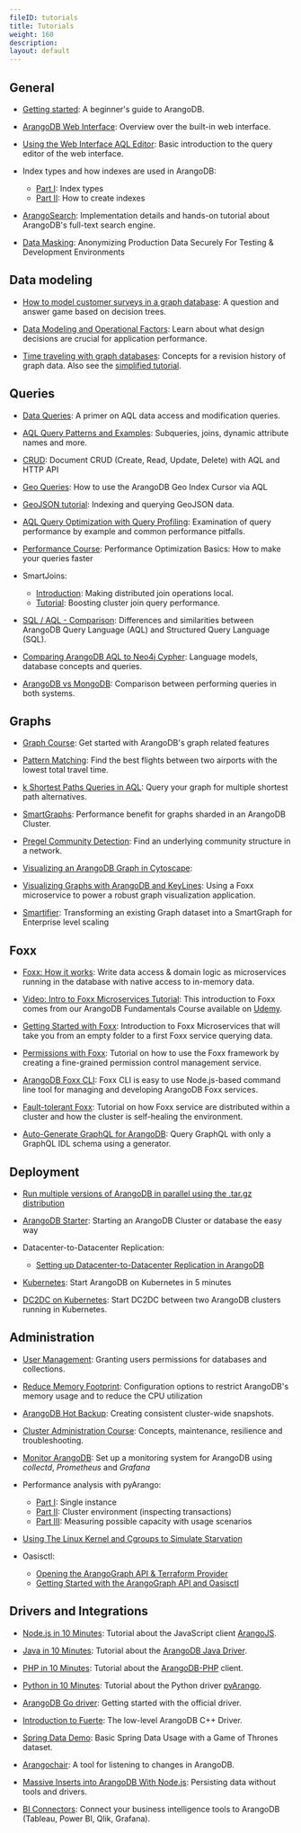 ```yaml
---
fileID: tutorials
title: Tutorials
weight: 160
description: 
layout: default
---
```

## General

- [Getting started](getting-started.html):
  A beginner's guide to ArangoDB.

- [ArangoDB Web Interface](https://www.arangodb.com/learn/first-day/web-ui/):
  Overview over the built-in web interface.

- [Using the Web Interface AQL Editor](https://www.arangodb.com/2018/02/using-webui-aql-editor/):
  Basic introduction to the query editor of the web interface.

- Index types and how indexes are used in ArangoDB:
  - [Part I](https://www.arangodb.com/2018/02/indexes-types-arangodb-part-1/):
    Index types
  - [Part II](https://www.arangodb.com/2018/03/index-types-indexes-used-arangodb-part-2/):
    How to create indexes

- [ArangoSearch](https://www.arangodb.com/learn/search/):
  Implementation details and hands-on tutorial about ArangoDB's full-text search engine.

- [Data Masking](https://www.arangodb.com/learn/development/data-masking-tutorial/):
  Anonymizing Production Data Securely For Testing & Development Environments

## Data modeling

- [How to model customer surveys in a graph database](https://www.arangodb.com/2016/11/realize-surveys-graph-database/):
  A question and answer game based on decision trees.

- [Data Modeling and Operational Factors](../modeling-data/data-modeling-operational-factors):
  Learn about what design decisions are crucial for application performance.

- [Time traveling with graph databases](https://www.arangodb.com/2018/07/time-traveling-with-graph-databases/):
  Concepts for a revision history of graph data. Also see the
  [simplified tutorial](https://www.arangodb.com/learn/graphs/time-traveling-graph-databases/).

## Queries

- [Data Queries](../aql/data-queries):
  A primer on AQL data access and modification queries.

- [AQL Query Patterns and Examples](../aql/examples-query-patterns/):
  Subqueries, joins, dynamic attribute names and more.

- [CRUD](https://www.arangodb.com/tutorials/arangodb-crud/):
  Document CRUD (Create, Read, Update, Delete) with AQL and HTTP API

- [Geo Queries](https://www.arangodb.com/using-arangodb-geo-index-cursor-via-aql/):
  How to use the ArangoDB Geo Index Cursor via AQL

- [GeoJSON tutorial](https://www.arangodb.com/learn/documents/geojson-tutorial/):
  Indexing and querying GeoJSON data.

- [AQL Query Optimization with Query Profiling](https://www.arangodb.com/learn/development/aql-query-optimization-with-profiler/):
  Examination of query performance by example and common performance pitfalls.

- [Performance Course](https://www.arangodb.com/arangodb-performance-course/):
  Performance Optimization Basics: How to make your queries faster

- SmartJoins:
  - [Introduction](https://www.arangodb.com/enterprise-server/smartjoins/):
    Making distributed join operations local.
  - [Tutorial](https://www.arangodb.com/learn/documents/smart-joins-tutorial/):
    Boosting cluster join query performance.

- [SQL / AQL - Comparison](https://www.arangodb.com/community-server/sql-aql-comparison/):
  Differences and similarities between ArangoDB Query Language (AQL) and
  Structured Query Language (SQL).

- [Comparing ArangoDB AQL to Neo4j Cypher](https://www.arangodb.com/comparing-arangodb-aql-neo4j-cypher/):
  Language models, database concepts and queries.

- [ArangoDB vs MongoDB](https://www.arangodb.com/tutorials/mongodb-to-arangodb-tutorial/):
  Comparison between performing queries in both systems.

## Graphs

- [Graph Course](https://www.arangodb.com/arangodb-graph-course/):
  Get started with ArangoDB's graph related features

- [Pattern Matching](https://www.arangodb.com/learn/graphs/pattern-matching/):
  Find the best flights between two airports with the lowest total travel time.

- [k Shortest Paths Queries in AQL](https://www.arangodb.com/learn/graphs/k-shortest-paths-queries-in-aql/):
  Query your graph for multiple shortest path alternatives.

- [SmartGraphs](https://www.arangodb.com/using-smartgraphs-arangodb/):
  Performance benefit for graphs sharded in an ArangoDB Cluster.

- [Pregel Community Detection](https://www.arangodb.com/pregel-community-detection/):
  Find an underlying community structure in a network.

- [Visualizing an ArangoDB Graph in Cytoscape](https://www.arangodb.com/arangodb-graph-to-cytoscape/):
  

- [Visualizing Graphs with ArangoDB and KeyLines](https://cambridge-intelligence.com/visualize-arangodb/):
  Using a Foxx microservice to power a robust graph visualization application.

- [Smartifier](https://www.arangodb.com/arangodb-smartifier/):
  Transforming an existing Graph dataset into a SmartGraph for Enterprise level scaling

## Foxx

- [Foxx: How it works](../foxx-microservices/):
  Write data access & domain logic as microservices running in the database
  with native access to in-memory data.

- [Video: Intro to Foxx Microservices Tutorial](https://www.youtube.com/watch?v=fIWX3s9B-f0&list=PL0tn-TSss6NV45d1HnLA57VJFH6h1SeH7):
  This introduction to Foxx comes from our ArangoDB Fundamentals Course
  available on [Udemy](https://www.udemy.com/course/getting-started-with-arangodb/).

- [Getting Started with Foxx](../foxx-microservices/foxx-getting-started):
  Introduction to Foxx Microservices that will take you from an empty folder
  to a first Foxx service querying data.

- [Permissions with Foxx](https://www.arangodb.com/foxx-fine-grained-permissions/):
  Tutorial on how to use the Foxx framework by creating a fine-grained
  permission control management service.

- [ArangoDB Foxx CLI](https://www.arangodb.com/2018/04/foxx-cli-managing-microservices/):
  Foxx CLI is easy to use Node.js-based command line tool for managing and
  developing ArangoDB Foxx services.

- [Fault-tolerant Foxx](https://www.arangodb.com/fault-tolerant-foxx/):
  Tutorial on how Foxx service are distributed within a cluster and how the
  cluster is self-healing the environment.

- [Auto-Generate GraphQL for ArangoDB](https://www.arangodb.com/2017/10/auto-generate-graphql-arangodb/):
  Query GraphQL with only a GraphQL IDL schema using a generator.

## Deployment

- [Run multiple versions of ArangoDB in parallel using the .tar.gz distribution](https://www.arangodb.com/2019/01/run-multiple-versions-arangodb/)

- [ArangoDB Starter](tutorials-starter):
  Starting an ArangoDB Cluster or database the easy way

- Datacenter-to-Datacenter Replication:
  - [Setting up Datacenter-to-Datacenter Replication in ArangoDB](https://www.arangodb.com/2017/10/setting-datacenter-datacenter-replication-in-arangodb/)

- [Kubernetes](kubernetes/):
  Start ArangoDB on Kubernetes in 5 minutes
  
- [DC2DC on Kubernetes](tutorials-kubernetes-dc2-dc):
  Start DC2DC between two ArangoDB clusters running in Kubernetes.

## Administration

- [User Management](https://www.arangodb.com/arangodb-user-management/):
  Granting users permissions for databases and collections.

- [Reduce Memory Footprint](../administration/administration-reduce-memory-footprint):
  Configuration options to restrict ArangoDB's memory usage and to reduce
  the CPU utilization

- [ArangoDB Hot Backup](https://www.arangodb.com/2019/10/arangodb-hot-backup-creating-consistent-cluster-wide-snapshots/):
  Creating consistent cluster-wide snapshots.

- [Cluster Administration Course](https://www.arangodb.com/learn/operations/cluster-course/):
  Concepts, maintenance, resilience and troubleshooting.

- [Monitor ArangoDB](https://www.arangodb.com/tutorials/monitoring-collectd-prometheus-grafana/):
  Set up a monitoring system for ArangoDB using _collectd_, _Prometheus_ and _Grafana_

- Performance analysis with pyArango:
  - [Part I](https://www.arangodb.com/2017/09/performance-analysis-using-pyarango/):
    Single instance
  - [Part II](https://www.arangodb.com/2017/09/performance-analysis-pyarango-inspecting-transactions/):
    Cluster environment (inspecting transactions)
  - [Part III](https://www.arangodb.com/2017/10/performance-analysis-pyarango-usage-scenarios/):
    Measuring possible capacity with usage scenarios

- [Using The Linux Kernel and Cgroups to Simulate Starvation](https://www.arangodb.com/2019/01/using-the-linux-kernel-and-cgroups-to-simulate-starvation/)

- Oasisctl:
  - [Opening the ArangoGraph API & Terraform Provider](https://www.arangodb.com/2020/03/opening-the-arangodb-oasis-api-terraform-provider/)
  - [Getting Started with the ArangoGraph API and Oasisctl](../arangograph/arangograph-api/oasisctl-getting-started)

## Drivers and Integrations

- [Node.js in 10 Minutes](https://www.arangodb.com/tutorials/tutorial-node-js/):
  Tutorial about the JavaScript client [ArangoJS](https://github.com/arangodb/arangojs).

- [Java in 10 Minutes](https://www.arangodb.com/tutorials/tutorial-sync-java-driver/):
  Tutorial about the [ArangoDB Java Driver](https://github.com/arangodb/arangodb-java-driver).

- [PHP in 10 Minutes](https://www.arangodb.com/tutorials/tutorial-php/):
  Tutorial about the [ArangoDB-PHP](https://github.com/arangodb/arangodb-php) client.

- [Python in 10 Minutes](https://www.arangodb.com/tutorials/tutorial-python/):
  Tutorial about the Python driver [pyArango](https://github.com/tariqdaouda/pyArango).

- [ArangoDB Go driver](../drivers/arangodb-go-driver/go-getting-started):
  Getting started with the official driver.

- [Introduction to Fuerte](https://www.arangodb.com/2017/11/introduction-fuerte-arangodb-c-plus-plus-driver/):
  The low-level ArangoDB C++ Driver.

- [Spring Data Demo](https://www.arangodb.com/tutorials/spring-data/):
  Basic Spring Data Usage with a Game of Thrones dataset.

- [Arangochair](https://www.arangodb.com/2017/03/arangochair-tool-listening-changes-arangodb/):
  A tool for listening to changes in ArangoDB.

- [Massive Inserts into ArangoDB With Node.js](https://www.arangodb.com/2020/01/massive-inserts-into-arangodb-with-nodejs/):
  Persisting data without tools and drivers.

- [BI Connectors](https://www.arangodb.com/bi-connector-arangodb/):
  Connect your business intelligence tools to ArangoDB
  (Tableau, Power BI, Qlik, Grafana).
